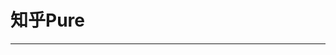 # 知乎Pure
******
[启动页面]:zhihu/image/Screenshot_2019-02-25-18-22-35-801_com.example.tr.png
[News界面]:zhihu/image/Screenshot_2019-02-25-18-22-47-567_com.example.tr.png
[话题界面]:zhihu/image/Screenshot_2019-02-25-18-22-50-605_com.example.tr.png
[热榜界面]:zhihu/image/Screenshot_2019-02-25-18-23-04-494_com.example.tr.png
[栏目具体]:zhihu/image/Screenshot_2019-02-25-18-23-14-877_com.example.tr.png
[评论加载未完成]:zhihu/image/Screenshot_2019-02-25-18-23-17-876_com.example.tr.png
[评论加载完成]:zhihu/image/Screenshot_2019-02-25-18-23-29-678_com.example.tr.png
[未点击具体评论]:zhihu/image/Screenshot_2019-02-25-18-24-26-818_com.example.tr.png
[Web加载完成]:zhihu/image/Screenshot_2019-02-25-18-23-27-068_com.example.tr.png

